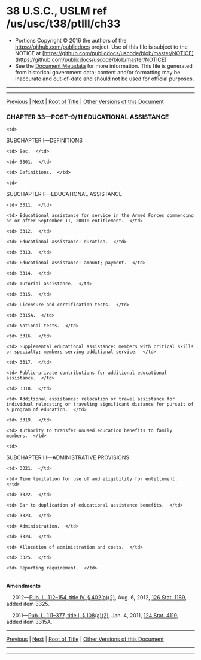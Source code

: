 ---
---

# 38 U.S.C., USLM ref /us/usc/t38/ptIII/ch33

* Portions Copyright © 2016 the authors of the https://github.com/publicdocs project.
  Use of this file is subject to the NOTICE at [https://github.com/publicdocs/uscode/blob/master/NOTICE](https://github.com/publicdocs/uscode/blob/master/NOTICE)
* See the [Document Metadata](././../../../../..//README.md) for more information.
  This file is generated from historical government data; content and/or formatting may be inaccurate and out-of-date and should not be used for official purposes.

----------
----------

[Previous](./../../../../..//us/usc/t38/ptIII/ch32/schIV/m__us_usc_t38_s3243.md) | [Next](./../../../../..//us/usc/t38/ptIII/ch33/schI/m__us_usc_t38_ptIII_ch33_schI.md) | [Root of Title](./../../../../../) | [Other Versions of this Document](https://publicdocs.github.io/go/links?ns=uslm&ref=%2Fus%2Fusc%2Ft38%2FptIII%2Fch33)

### CHAPTER 33—POST–9/11 EDUCATIONAL ASSISTANCE

<table>

  <tr>

    <td> 

SUBCHAPTER I—DEFINITIONS  </td>

  </tr>

  <tr>

    <td> Sec.  </td>

  </tr>

  <tr>

    <td> 3301.  </td>

    <td> Definitions.  </td>

  </tr>

  <tr>

    <td> 

SUBCHAPTER II—EDUCATIONAL ASSISTANCE  </td>

  </tr>

  <tr>

    <td> 3311.  </td>

    <td> Educational assistance for service in the Armed Forces commencing on or after September 11, 2001: entitlement.  </td>

  </tr>

  <tr>

    <td> 3312.  </td>

    <td> Educational assistance: duration.  </td>

  </tr>

  <tr>

    <td> 3313.  </td>

    <td> Educational assistance: amount; payment.  </td>

  </tr>

  <tr>

    <td> 3314.  </td>

    <td> Tutorial assistance.  </td>

  </tr>

  <tr>

    <td> 3315.  </td>

    <td> Licensure and certification tests.  </td>

  </tr>

  <tr>

    <td> 3315A.  </td>

    <td> National tests.  </td>

  </tr>

  <tr>

    <td> 3316.  </td>

    <td> Supplemental educational assistance: members with critical skills or specialty; members serving additional service.  </td>

  </tr>

  <tr>

    <td> 3317.  </td>

    <td> Public-private contributions for additional educational assistance.  </td>

  </tr>

  <tr>

    <td> 3318.  </td>

    <td> Additional assistance: relocation or travel assistance for individual relocating or traveling significant distance for pursuit of a program of education.  </td>

  </tr>

  <tr>

    <td> 3319.  </td>

    <td> Authority to transfer unused education benefits to family members.  </td>

  </tr>

  <tr>

    <td> 

SUBCHAPTER III—ADMINISTRATIVE PROVISIONS  </td>

  </tr>

  <tr>

    <td> 3321.  </td>

    <td> Time limitation for use of and eligibility for entitlement.  </td>

  </tr>

  <tr>

    <td> 3322.  </td>

    <td> Bar to duplication of educational assistance benefits.  </td>

  </tr>

  <tr>

    <td> 3323.  </td>

    <td> Administration.  </td>

  </tr>

  <tr>

    <td> 3324.  </td>

    <td> Allocation of administration and costs.  </td>

  </tr>

  <tr>

    <td> 3325.  </td>

    <td> Reporting requirement.  </td>

  </tr>

</table>

 __Amendments__ 

    2012—[Pub. L. 112–154, title IV, § 402(a)(2)][/us/pl/112/154/s402/a/2], Aug. 6, 2012, [126 Stat. 1189][/us/stat/126/1189], added item 3325.

    2011—[Pub. L. 111–377, title I, § 108(a)(2)][/us/pl/111/377/s108/a/2], Jan. 4, 2011, [124 Stat. 4119][/us/stat/124/4119], added item 3315A.

----------

[Previous](./../../../../..//us/usc/t38/ptIII/ch32/schIV/m__us_usc_t38_s3243.md) | [Next](./../../../../..//us/usc/t38/ptIII/ch33/schI/m__us_usc_t38_ptIII_ch33_schI.md) | [Root of Title](./../../../../../) | [Other Versions of this Document](https://publicdocs.github.io/go/links?ns=uslm&ref=%2Fus%2Fusc%2Ft38%2FptIII%2Fch33)

----------
----------

[/us/pl/112/154/s402/a/2]: https://publicdocs.github.io/go/links?ns=uslm&ref=%2Fus%2Fpl%2F112%2F154%2Fs402%2Fa%2F2
[/us/stat/126/1189]: https://publicdocs.github.io/go/links?ns=uslm&ref=%2Fus%2Fstat%2F126%2F1189
[/us/pl/111/377/s108/a/2]: https://publicdocs.github.io/go/links?ns=uslm&ref=%2Fus%2Fpl%2F111%2F377%2Fs108%2Fa%2F2
[/us/stat/124/4119]: https://publicdocs.github.io/go/links?ns=uslm&ref=%2Fus%2Fstat%2F124%2F4119


